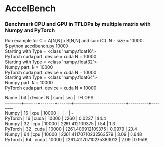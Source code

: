 # AccelBench
### Benchmark CPU and GPU in TFLOPs by multiple matrix with Numpy and PyTorch



Run example for C = A[N,N] x B[N,N] and sum (C). N - size = 10000:\
$ python accelbench.py 10000\
Starting with Type = <class 'numpy.float16'>\
        PyTorch cuda part. device = cuda  N = 10000\
Starting with Type = <class 'numpy.float32'>\
        Numpy part. N = 10000\
        PyTorch cuda part. device = cuda  N = 10000\
Starting with Type = <class 'numpy.float64'>\
        Numpy part. N = 10000\
        PyTorch cuda part. device = cuda  N = 10000

Name	| bit	| device| N	|           sum            |  sec     | TFLOPS   \
--------+-------+-------+-------+--------------------------+----------+--------\
Numpy	| 16	| cpu	| 10000	|  -                       | -        | -\
PyTorch	| 16	| cuda	| 10000	|                     2260 |   0.0237 | 84.4	\
Numpy	| 32	| cpu	| 10000	|           2261.412109375 |     1.54 | 1.3	\
PyTorch	| 32	| cuda	| 10000	|        2261.409912109375 |   0.0979 | 20.4	\
Numpy	| 64	| cpu	| 10000	|   2261.41170710232563579 |     3.09 | 0.648	\
PyTorch	| 64	| cuda	| 10000	|   2261.41170710235383012 |     2.09 | 0.959\

